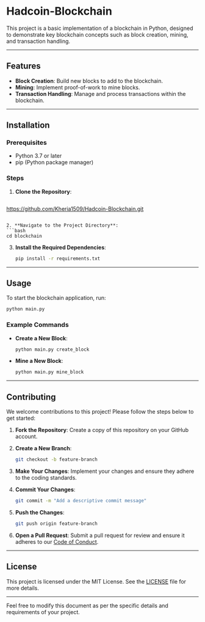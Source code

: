 # Hadcoin-Blockchain

This project is a basic implementation of a blockchain in Python, designed to demonstrate key blockchain concepts such as block creation, mining, and transaction handling.

---

## Features

- **Block Creation**: Build new blocks to add to the blockchain.
- **Mining**: Implement proof-of-work to mine blocks.
- **Transaction Handling**: Manage and process transactions within the blockchain.

---

## Installation

### Prerequisites
- Python 3.7 or later
- pip (Python package manager)

### Steps
1. **Clone the Repository**:
   ```bash
https://github.com/Kheria1509/Hadcoin-Blockchain.git
   ```

2. **Navigate to the Project Directory**:
   ```bash
   cd blockchain
   ```

3. **Install the Required Dependencies**:
   ```bash
   pip install -r requirements.txt
   ```

---

## Usage

To start the blockchain application, run:
```bash
python main.py
```

### Example Commands

- **Create a New Block**:
  ```bash
  python main.py create_block
  ```

- **Mine a New Block**:
  ```bash
  python main.py mine_block
  ```

---

## Contributing

We welcome contributions to this project! Please follow the steps below to get started:

1. **Fork the Repository**:
   Create a copy of this repository on your GitHub account.

2. **Create a New Branch**:
   ```bash
   git checkout -b feature-branch
   ```

3. **Make Your Changes**:
   Implement your changes and ensure they adhere to the coding standards.

4. **Commit Your Changes**:
   ```bash
   git commit -m "Add a descriptive commit message"
   ```

5. **Push the Changes**:
   ```bash
   git push origin feature-branch
   ```

6. **Open a Pull Request**:
   Submit a pull request for review and ensure it adheres to our [Code of Conduct](CODE_OF_CONDUCT.md).

---

## License

This project is licensed under the MIT License. See the [LICENSE](LICENSE) file for more details.

---

Feel free to modify this document as per the specific details and requirements of your project.
